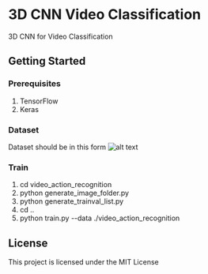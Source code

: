 # 3D CNN Video Classification
3D CNN for Video Classification

## Getting Started
### Prerequisites
1. TensorFlow
2. Keras

### Dataset
Dataset should be in this form
![alt text](https://github.com/pranoyr/3d-cnn-video-classification/blob/master/dataset_dir.png)

### Train
1. cd video_action_recognition
2. python generate_image_folder.py
3. python generate_trainval_list.py
4. cd ..
4. python train.py --data ./video_action_recognition

## License
This project is licensed under the MIT License 

